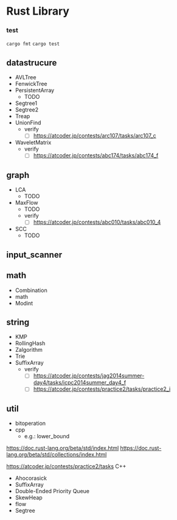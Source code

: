 # Rust Library

### test
`cargo fmt`
`cargo test`

## datastrucure
* AVLTree
* FenwickTree
* PersistentArray
    * TODO
* Segtree1
* Segtree2
* Treap
* UnionFind
    * verify
        * [ ] https://atcoder.jp/contests/arc107/tasks/arc107_c
* WaveletMatrix
    * verify  
        * [ ] https://atcoder.jp/contests/abc174/tasks/abc174_f
## graph
* LCA
    * TODO
* MaxFlow
    * TODO
    * verify
        * [ ] https://atcoder.jp/contests/abc010/tasks/abc010_4
* SCC
    * TODO
## input_scanner
## math
* Combination
* math
* Modint
## string
* KMP
* RollingHash
* Zalgorithm
* Trie
* SuffixArray
    * verify  
        * [ ] https://atcoder.jp/contests/jag2014summer-day4/tasks/icpc2014summer_day4_f
        * [ ] https://atcoder.jp/contests/practice2/tasks/practice2_i
## util
* bitoperation
* cpp
    * e.g.: lower_bound



https://doc.rust-lang.org/beta/std/index.html
https://doc.rust-lang.org/beta/std/collections/index.html




https://atcoder.jp/contests/practice2/tasks
C++
* Ahocorasick
* SuffixArray
* Double-Ended Priority Queue
* SkewHeap
* flow
* Segtree

